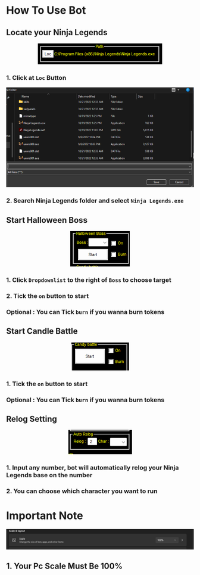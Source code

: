 # How To Use Bot


## Locate your Ninja Legends

<p align="center"><img src="https://github.com/samsfx/ninjalegends_halloween2022/blob/main/picture/locate.png"></p>

### 1. Click at `Loc` Button

<p align="center"><img src="https://github.com/samsfx/ninjalegends_halloween2022/blob/main/picture/selectnl.png"></p>

### 2. Search Ninja Legends folder and select `Ninja Legends.exe`

## Start Halloween Boss

<p align="center"><img src="https://github.com/samsfx/ninjalegends_halloween2022/blob/main/picture/boss.png"></p>

### 1. Click `Dropdownlist` to the right of `Boss` to choose target
### 2. Tick the `on` button to start 
### Optional : You can Tick `burn` if you wanna burn tokens

## Start Candle Battle

<p align="center"><img src="https://github.com/samsfx/ninjalegends_halloween2022/blob/main/picture/candy.png"></p>

### 1. Tick the `on` button to start 
### Optional : You can Tick `burn` if you wanna burn tokens

## Relog Setting

<p align="center"><img src="https://github.com/samsfx/ninjalegends_halloween2022/blob/main/picture/relog.png"></p>

### 1. Input any number, bot will automatically relog your Ninja Legends base on the number
### 2. You can choose which character you want to run

# Important Note
<p align="center"><img src="https://github.com/samsfx/ninjalegends_halloween2022/blob/main/picture/scale.png"></p>

## 1. Your Pc Scale Must Be 100%

